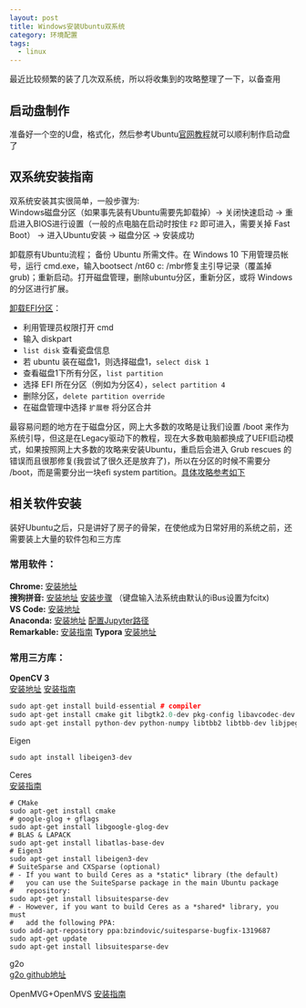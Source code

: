 ```yaml
---
layout: post
title: Windows安装Ubuntu双系统
category: 环境配置
tags: 
  - linux
---
```








最近比较频繁的装了几次双系统，所以将收集到的攻略整理了一下，以备查用



## 启动盘制作

准备好一个空的U盘，格式化，然后参考Ubuntu[官网教程](https://tutorials.ubuntu.com/tutorial/tutorial-create-a-usb-stick-on-windows?_ga=2.245776452.1382908312.1543959324-2097928590.1543959324#0)就可以顺利制作启动盘了

## 双系统安装指南
双系统安装其实很简单，一般步骤为:  
Windows磁盘分区（如果事先装有Ubuntu需要先卸载掉）-> 关闭快速启动 -> 重启进入BIOS进行设置（一般的点电脑在启动时按住 `F2` 即可进入，需要关掉 Fast Boot） -> 进入Ubuntu安装 -> 磁盘分区 -> 安装成功  

卸载原有Ubuntu流程；
备份 Ubuntu 所需文件。在 Windows 10 下用管理员帐号，运行 cmd.exe，输入bootsect /nt60 c: /mbr修复主引导记录（覆盖掉 grub)；重新启动。打开磁盘管理，删除ubuntu分区，重新分区，或将 Windows 的分区进行扩展。

[卸载EFI分区](https://blog.csdn.net/mtllyb/article/details/78635757)：

- 利用管理员权限打开 cmd
- 输入 diskpart
- `list disk` 查看瓷盘信息
- 若 ubuntu 装在磁盘1，则选择磁盘1，`select disk 1`
- 查看磁盘1下所有分区，`list partition`
- 选择 EFI 所在分区（例如为分区4），`select partition 4`
- 删除分区，`delete partition override`
- 在磁盘管理中选择 `扩展卷` 将分区合并



最容易问题的地方在于磁盘分区，网上大多数的攻略是让我们设置 /boot 来作为系统引导，但这是在Legacy驱动下的教程，现在大多数电脑都换成了UEFI启动模式，如果按照网上大多数的攻略来安装Ubuntu，重启后会进入 Grub rescues 的错误而且很那修复(我尝试了很久还是放弃了)，所以在分区的时候不需要分 /boot，而是需要分出一块efi system partition。[具体攻略参考如下](https://www.bbsmax.com/A/q4zVeMjdKr/)



## 相关软件安装

装好Ubuntu之后，只是讲好了房子的骨架，在使他成为日常好用的系统之前，还需要装上大量的软件包和三方库

### 常用软件：  
**Chrome:** [安装地址](https://www.google.com/chrome/)  
**搜狗拼音:** [安装地址](https://pinyin.sogou.com/linux/?r=pinyin) [安装步骤](https://blog.csdn.net/ljheee/article/details/52966456) （键盘输入法系统由默认的iBus设置为fcitx)  
**VS Code:** [安装地址](https://code.visualstudio.com/)  
**Anaconda:** [安装地址](https://www.anaconda.com/download/#linux) [配置Jupyter路径](https://blog.csdn.net/Sukie_csdn/article/details/79766968)   
**Remarkable:** [安装指南](http://biexiaoyu1994.com/2018/12/remarkable-tutorial/)
**Typora** [安装地址](https://www.typora.io/)




### 常用三方库：  

**OpenCV 3**  
[安装地址](https://opencv.org/releases.html) [安装指南](https://docs.opencv.org/3.4.4/d7/d9f/tutorial_linux_install.html)  
```cpp
sudo apt-get install build-essential # compiler
sudo apt-get install cmake git libgtk2.0-dev pkg-config libavcodec-dev libavformat-dev libswscale-dev # required
sudo apt-get install python-dev python-numpy libtbb2 libtbb-dev libjpeg-dev libpng-dev libtiff-dev libjasper-dev libdc1394-22-dev # optinal
```
Eigen
```cpp
sudo apt install libeigen3-dev
```

Ceres  
[安装指南](http://ceres-solver.org/installation.html)

```
# CMake
sudo apt-get install cmake
# google-glog + gflags
sudo apt-get install libgoogle-glog-dev
# BLAS & LAPACK
sudo apt-get install libatlas-base-dev
# Eigen3
sudo apt-get install libeigen3-dev
# SuiteSparse and CXSparse (optional)
# - If you want to build Ceres as a *static* library (the default)
#   you can use the SuiteSparse package in the main Ubuntu package
#   repository:
sudo apt-get install libsuitesparse-dev
# - However, if you want to build Ceres as a *shared* library, you must
#   add the following PPA:
sudo add-apt-repository ppa:bzindovic/suitesparse-bugfix-1319687
sudo apt-get update
sudo apt-get install libsuitesparse-dev 
```
g2o  
[g2o github地址](https://github.com/RainerKuemmerle/g2o)




OpenMVG+OpenMVS [安装指南](http://biexiaoyu1994.com/2018/12/openmvg-openmvs/)